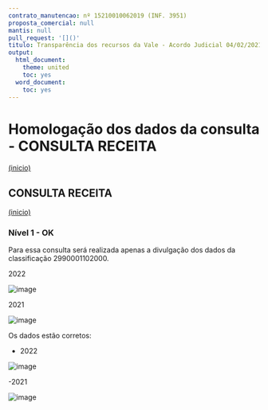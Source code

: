```yaml
---
contrato_manutencao: nº 15210010062019 (INF. 3951)
proposta_comercial: null
mantis: null
pull_request: '[]()'
titulo: Transparência dos recursos da Vale - Acordo Judicial 04/02/2021
output:
  html_document:
    theme: united
    toc: yes
  word_document:
    toc: yes
---
```


# Homologação dos dados da consulta - CONSULTA RECEITA
<a href="#top">(inicio)</a>

<div class="alert alert-warning">

## CONSULTA RECEITA
<a href="#top">(inicio)</a>


### Nível 1 - OK
  
Para essa consulta será realizada apenas a divulgação dos dados da classificação 2990001102000.
  
2022
  
  ![image](https://user-images.githubusercontent.com/52920939/167887765-6aafe6e4-56e5-4439-a6c0-ea154fc399a7.png)

  
2021
  
  
  ![image](https://user-images.githubusercontent.com/52920939/167888499-3f6734c2-f773-46a2-b041-643bef4e7564.png)


Os dados estão corretos:
  - 2022
  
  ![image](https://user-images.githubusercontent.com/52920939/167888261-503f41bb-8733-4ae8-860a-baaef5f4de75.png)

  -2021
  
  ![image](https://user-images.githubusercontent.com/52920939/167888463-a24bda56-001d-4637-aa27-765386c18453.png)
